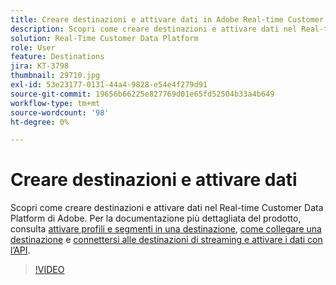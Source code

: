 ```yaml
---
title: Creare destinazioni e attivare dati in Adobe Real-time Customer Data Platform (RTCDP)
description: Scopri come creare destinazioni e attivare dati nel Real-time Customer Data Platform di Adobe
solution: Real-Time Customer Data Platform
role: User
feature: Destinations
jira: KT-3798
thumbnail: 29710.jpg
exl-id: 53e23177-0131-44a4-9828-e54e4f279d91
source-git-commit: 19656b66225e827769d01e65fd52504b33a4b649
workflow-type: tm+mt
source-wordcount: '98'
ht-degree: 0%

---
```


# Creare destinazioni e attivare dati

Scopri come creare destinazioni e attivare dati nel Real-time Customer Data Platform di Adobe. Per la documentazione più dettagliata del prodotto, consulta [attivare profili e segmenti in una destinazione](https://experienceleague.adobe.com/docs/experience-platform/rtcdp/destinations/dest-tutorials/activate-destinations.html), [come collegare una destinazione](https://experienceleague.adobe.com/docs/experience-platform/rtcdp/destinations/dest-tutorials/connect-destination.html) e [connettersi alle destinazioni di streaming e attivare i dati con l’API](https://experienceleague.adobe.com/docs/experience-platform/rtcdp/destinations/api-tutorials/streaming-destinations-api-tutorial.html).

>[!VIDEO](https://video.tv.adobe.com/v/29710?quality=12&learn=on)

